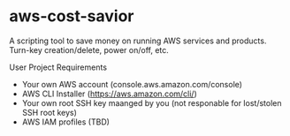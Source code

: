 # aws-cost-savior
A scripting tool to save money on running AWS services and products. Turn-key creation/delete, power on/off, etc.


User Project Requirements

* Your own AWS account  (console.aws.amazon.com/console)
* AWS CLI Installer (https://aws.amazon.com/cli/)
* Your own root SSH key maanged by you (not responable for lost/stolen SSH root keys)
* AWS IAM profiles (TBD)
